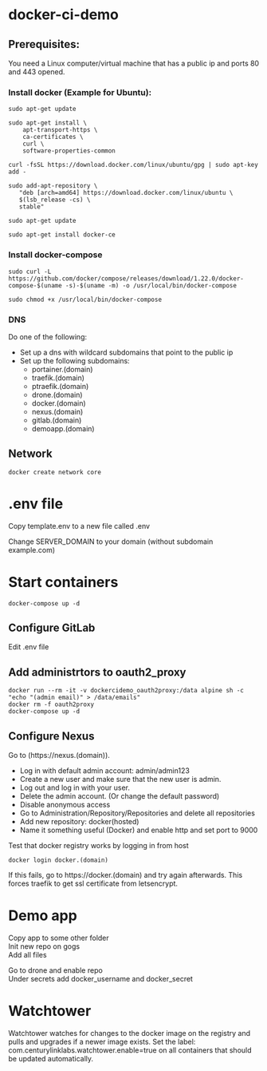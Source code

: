 # docker-ci-demo

## Prerequisites:
You need a Linux computer/virtual machine that has a public ip and ports 80 and 443 opened.

### Install docker (Example for Ubuntu):
```
sudo apt-get update

sudo apt-get install \
    apt-transport-https \
    ca-certificates \
    curl \
    software-properties-common
    
curl -fsSL https://download.docker.com/linux/ubuntu/gpg | sudo apt-key add -

sudo add-apt-repository \
   "deb [arch=amd64] https://download.docker.com/linux/ubuntu \
   $(lsb_release -cs) \
   stable"
  
sudo apt-get update

sudo apt-get install docker-ce
```

### Install docker-compose
```
sudo curl -L https://github.com/docker/compose/releases/download/1.22.0/docker-compose-$(uname -s)-$(uname -m) -o /usr/local/bin/docker-compose

sudo chmod +x /usr/local/bin/docker-compose
```

### DNS
Do one of the following:
* Set up a dns with wildcard subdomains that point to the public ip
* Set up the following subdomains: 
    * portainer.(domain)
    * traefik.(domain)
    * ptraefik.(domain)
    * drone.(domain)
    * docker.(domain)
    * nexus.(domain)
    * gitlab.(domain)
    * demoapp.(domain)


## Network
```
docker create network core
```

# .env file
Copy template.env to a new file called .env

Change SERVER_DOMAIN to your domain (without subdomain example.com)

# Start containers
```
docker-compose up -d
```

## Configure GitLab
Edit .env file

## Add administrtors to oauth2_proxy
```
docker run --rm -it -v dockercidemo_oauth2proxy:/data alpine sh -c "echo "(admin email)" > /data/emails"
docker rm -f oauth2proxy
docker-compose up -d
```

## Configure Nexus

Go to (https://nexus.(domain)).  
* Log in with default admin account: admin/admin123
* Create a new user and make sure that the new user is admin.
* Log out and log in with your user. 
* Delete the admin account. (Or change the default password)
* Disable anonymous access
* Go to Administration/Repository/Repositories and delete all repositories
* Add new repository: docker(hosted)
* Name it something useful (Docker) and enable http and set port to 9000

Test that docker registry works by logging in from host
```
docker login docker.(domain)
```

If this fails, go to https://docker.(domain) and try again afterwards. This forces traefik to get ssl certificate from letsencrypt.

# Demo app
Copy app to some other folder  
Init new repo on gogs  
Add all files  
  
Go to drone and enable repo  
Under secrets add docker_username and docker_secret  

# Watchtower
Watchtower watches for changes to the docker image on the registry and pulls and upgrades if a newer image exists.
Set the label: com.centurylinklabs.watchtower.enable=true on all containers that should be updated automatically.
